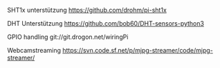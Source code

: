 SHT1x unterstützung
    https://github.com/drohm/pi-sht1x
    
DHT Unterstützung
    https://github.com/bob60/DHT-sensors-python3
    
GPIO handling
    git://git.drogon.net/wiringPi
    
Webcamstreaming
    https://svn.code.sf.net/p/mjpg-streamer/code/mjpg-streamer/
